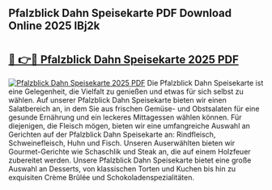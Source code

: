 ## Pfalzblick Dahn Speisekarte PDF Download Online 2025 lBj2k

# <h2><a href="http://gc6zm6v.nevu.top/?p=Pfalzblick+Dahn+Speisekarte">🔗 👉🔴 Pfalzblick Dahn Speisekarte 2025 PDF</a></h2>

[![Pfalzblick Dahn Speisekarte 2025 PDF](https://i.imgur.com/dBaPXMq.png)](http://gc6zm6v.nevu.top/?p=Pfalzblick+Dahn+Speisekarte)
Die Pfalzblick Dahn Speisekarte ist eine Gelegenheit, die Vielfalt zu genießen und etwas für sich selbst zu wählen. Auf unserer Pfalzblick Dahn Speisekarte bieten wir einen Salatbereich an, in dem Sie aus frischen Gemüse- und Obstsalaten für eine gesunde Ernährung und ein leckeres Mittagessen wählen können. Für diejenigen, die Fleisch mögen, bieten wir eine umfangreiche Auswahl an Gerichten auf der Pfalzblick Dahn Speisekarte an: Rindfleisch, Schweinefleisch, Huhn und Fisch. Unseren Auserwählten bieten wir Gourmet-Gerichte wie Schaschlik und Steak an, die auf einem Holzfeuer zubereitet werden. Unsere Pfalzblick Dahn Speisekarte bietet eine große Auswahl an Desserts, von klassischen Torten und Kuchen bis hin zu exquisiten Crème Brûlée und Schokoladenspezialitäten.
